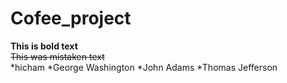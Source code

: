# Cofee_project
**This is bold text**	
~~This was mistaken text~~	
*hicham
*George Washington
*John Adams
*Thomas Jefferson
